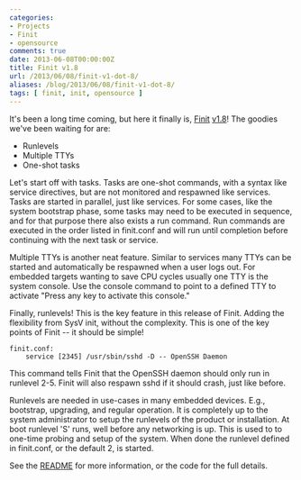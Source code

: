 ```yaml
---
categories:
- Projects
- Finit
- opensource
comments: true
date: 2013-06-08T00:00:00Z
title: Finit v1.8
url: /2013/06/08/finit-v1-dot-8/
aliases: /blog/2013/06/08/finit-v1-dot-8/
tags: [ finit, init, opensource ]
---
```


It's been a long time coming, but here it finally is, [Finit][1]
[v1.8][2]!  The goodies we've been waiting for are:

* Runlevels
* Multiple TTYs
* One-shot tasks

Let's start off with tasks.  Tasks are one-shot commands, with a
syntax like service directives, but are not monitored and respawned
like services.  Tasks are started in parallel, just like services.
For some cases, like the system bootstrap phase, some tasks may need
to be executed in sequence, and for that purpose there also exists a
run command.  Run commands are executed in the order listed in
finit.conf and will run until completion before continuing with the
next task or service.

Multiple TTYs is another neat feature.  Similar to services many TTYs
can be started and automatically be respawned when a user logs out.
For embedded targets wanting to save CPU cycles usually one TTY is the
system console.  Use the console command to point to a defined TTY to
activate "Press any key to activate this console."

Finally, runlevels!  This is the key feature in this release of Finit.
Adding the flexibility from SysV init, without the complexity.  This
is one of the key points of Finit -- it should be simple!

    finit.conf:
        service [2345] /usr/sbin/sshd -D -- OpenSSH Daemon

This command tells Finit that the OpenSSH daemon should only run in
runlevel 2-5.  Finit will also respawn sshd if it should crash, just
like before.

Runlevels are needed in use-cases in many embedded devices.  E.g.,
bootstrap, upgrading, and regular operation.  It is completely up to
the system administrator to setup the runlevels of the product or
installation.  At boot runlevel 'S' runs, well before any networking
is up.  This is used to to one-time probing and setup of the
system. When done the runlevel defined in finit.conf, or the default
2, is started.

See the [README][3] for more information, or the code for the full
details.

[1]: /finit.html
[2]: ftp://ftp.troglobit.com/finit/finit-1.8.tar.xz
[3]: https://github.com/troglobit/finit/blob/master/README.md
